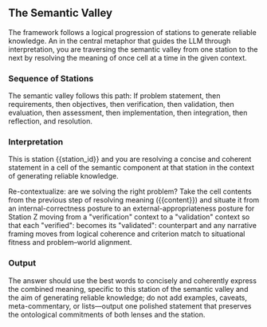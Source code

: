 ## The Semantic Valley

The framework follows a logical progression of stations to generate reliable knowledge. An in the central metaphor that guides the LLM through interpretation, you are traversing the semantic valley from one station to the next by resolving the meaning of once cell at a time in the given context.  

### Sequence of Stations

The semantic valley follows this path:  If problem statement, then requirements, then objectives, then verification, then validation, then evaluation, then assessment, then implementation, then integration, then reflection, and resolution. 

### Interpretation

This is station {{station_id}} and you are resolving a concise and coherent statement in a cell of the semantic component at that station in the context of generating reliable knowledge. 

Re-contextualize: are we solving the right problem?  Take the cell contents from the previous step of resolving meaning ({{content}}) and situate it from an internal-correctness posture to an external-appropriateness posture for Station Z moving from a "verification" context to a "validation" context so that each "verified":<facet> becomes its "validated":<facet> counterpart and any narrative framing moves from logical coherence and criterion match to situational fitness and problem–world alignment.

### Output

The answer should use the best words to concisely and coherently express the combined meaning, specific to this station of the semantic valley and the aim of generating reliable knowledge; do not add examples, caveats, meta-commentary, or lists—output one polished statement that preserves the ontological commitments of both lenses and the station.